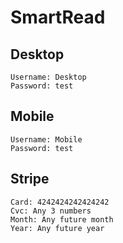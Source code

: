 # SmartRead

## Desktop
```
Username: Desktop
Password: test
```

## Mobile
```
Username: Mobile
Password: test
```

## Stripe
```
Card: 4242424242424242
Cvc: Any 3 numbers
Month: Any future month
Year: Any future year
```


